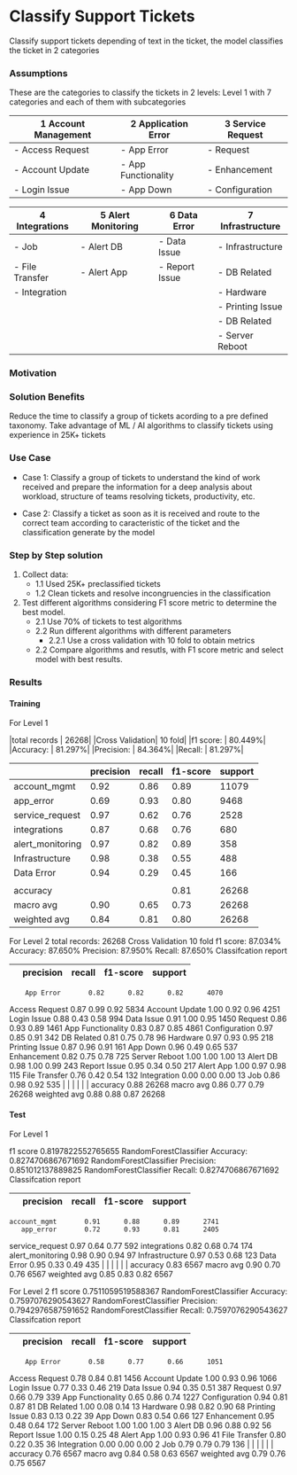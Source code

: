# Classify Support Tickets 
Classify support tickets depending of text in the ticket, the model classifies the ticket in 2 categories

### Assumptions
These are the categories to classify the tickets in 2 levels: Level 1 with 7 categories and each of them with subcategories

|1 Account Management | 2 Application Error  | 3 Service Request |
|---------------------|----------------------|-------------------|
|  - Access Request   |   - App Error        |   - Request       |
|  - Account Update   |   - App Functionality|  - Enhancement    |
|  - Login Issue      |   - App Down         |   - Configuration |
  

|4 Integrations    | 5 Alert Monitoring  | 6 Data Error      |7 Infrastructure   |
|------------------|---------------------|-------------------|-------------------|
|  - Job           |   - Alert DB        |   - Data Issue    |  - Infrastructure |
|  - File Transfer |   - Alert App       |  - Report Issue   |  - DB Related     |
|  - Integration   |                     |                   |  - Hardware       |
|                  |                     |                   |  - Printing Issue |
|                  |                     |                   |  - DB Related     |
|                  |                     |                   |  - Server Reboot  |

### Motivation
### Solution Benefits
Reduce the time to classify a group of tickets acording to a pre defined taxonomy.
Take advantage of ML / AI algorithms to classify tickets using experience in 25K+ tickets
### Use Case
- Case 1:
  Classify a group of tickets to understand the kind of work received and prepare the information for a deep analysis about workload, structure of teams resolving tickets, productivity, etc.
  
- Case 2:
  Classify a ticket as soon as it is received and route to the correct team according to caracteristic of the ticket and the classification generate by the model
### Step by Step solution
1) Collect data:
    - 1.1 Used 25K+ preclassified tickets
    - 1.2 Clean tickets and resolve incongruencies in the classification
2) Test different algorithms considering F1 score metric to determine the best model.
    - 2.1 Use 70% of tickets to test algorithms
    - 2.2 Run different algorithms with different parameters
      - 2.2.1 Use a cross validation with 10 fold to obtain metrics
    - 2.2 Compare algorithms and resutls, with F1 score metric and select model with best results.
    
### Results

#### Training

For Level 1

|total records   |    26268|
|Cross Validation|  10 fold|
|f1 score:       |  80.449%|
|Accuracy:       |  81.297%|
|Precision:      |  84.364%|
|Recall:         |  81.297%|


|                  |precision|    recall|  f1-score|   support|
|------------------|---------|----------|----------|----------|
|    account_mgmt  |     0.92|      0.86|      0.89|     11079|
|       app_error  |     0.69|      0.93|      0.80|      9468|
| service_request  |     0.97|      0.62|      0.76|      2528|
|    integrations  |     0.87|      0.68|      0.76|       680|
|alert_monitoring  |     0.97|      0.82|      0.89|       358|
|  Infrastructure  |     0.98|      0.38|      0.55|       488|
|      Data Error  |     0.94|      0.29|      0.45|      166 | 
|                  |         |          |          |          |
|        accuracy  |         |          |      0.81|     26268|
|       macro avg  |     0.90|      0.65|      0.73|     26268|
|    weighted avg  |     0.84|      0.81|      0.80|     26268|

For Level 2
total records:    26268
Cross Validation  10 fold
f1 score:         87.034%
Accuracy:         87.650%
Precision:        87.950%
Recall:           87.650%
Classifcation report

|                  |precision|   recall | f1-score |   support|
|------------------|---------|----------|----------|----------|
        App Error       0.82      0.82      0.82      4070
   Access Request       0.87      0.99      0.92      5834
   Account Update       1.00      0.92      0.96      4251
      Login Issue       0.88      0.43      0.58       994
       Data Issue       0.91      1.00      0.95      1450
          Request       0.86      0.93      0.89      1461
App Functionality       0.83      0.87      0.85      4861
    Configuration       0.97      0.85      0.91       342
       DB Related       0.81      0.75      0.78        96
         Hardware       0.97      0.93      0.95       218
   Printing Issue       0.87      0.96      0.91       161
         App Down       0.96      0.49      0.65       537
      Enhancement       0.82      0.75      0.78       725
    Server Reboot       1.00      1.00      1.00        13
         Alert DB       0.98      1.00      0.99       243
     Report Issue       0.95      0.34      0.50       217
        Alert App       1.00      0.97      0.98       115
    File Transfer       0.76      0.42      0.54       132
      Integration       0.00      0.00      0.00        13
              Job       0.86      0.98      0.92       535
|                  |         |          |          |          |
         accuracy                           0.88     26268
        macro avg       0.86      0.77      0.79     26268
     weighted avg       0.88      0.88      0.87     26268
     
 
 #### Test
 For Level 1
 
 f1 score 0.8197822552765655
RandomForestClassifier Accuracy:  0.8274706867671692
RandomForestClassifier Precision: 0.851012137889825
RandomForestClassifier Recall:    0.8274706867671692
Classifcation report

|                  |precision|   recall | f1-score |   support|
|------------------|---------|----------|----------|----------|
    account_mgmt       0.91      0.88      0.89      2741
       app_error       0.72      0.93      0.81      2405
 service_request       0.97      0.64      0.77       592
    integrations       0.82      0.68      0.74       174
alert_monitoring       0.98      0.90      0.94        97
  Infrastructure       0.97      0.53      0.68       123
      Data Error       0.95      0.33      0.49       435
|                  |         |          |          |          |
        accuracy                           0.83      6567
       macro avg       0.90      0.70      0.76      6567
    weighted avg       0.85      0.83      0.82      6567

For Level 2
f1 score 0.7511059519588367
RandomForestClassifier Accuracy: 0.7597076290543627
RandomForestClassifier Precision: 0.7942976587591652
RandomForestClassifier Recall: 0.7597076290543627
Classifcation report

|                  |precision|   recall | f1-score |   support|
|------------------|---------|----------|----------|----------|
        App Error       0.58      0.77      0.66      1051
   Access Request       0.78      0.84      0.81      1456
   Account Update       1.00      0.93      0.96      1066
      Login Issue       0.77      0.33      0.46       219
       Data Issue       0.94      0.35      0.51       387
          Request       0.97      0.66      0.79       339
App Functionality       0.65      0.86      0.74      1227
    Configuration       0.94      0.81      0.87        81
       DB Related       1.00      0.08      0.14        13
         Hardware       0.98      0.82      0.90        68
   Printing Issue       0.83      0.13      0.22        39
         App Down       0.83      0.54      0.66       127
      Enhancement       0.95      0.48      0.64       172
    Server Reboot       1.00      1.00      1.00         3
         Alert DB       0.96      0.88      0.92        56
     Report Issue       1.00      0.15      0.25        48
        Alert App       1.00      0.93      0.96        41
    File Transfer       0.80      0.22      0.35        36
      Integration       0.00      0.00      0.00         2
              Job       0.79      0.79      0.79       136
|                  |         |          |          |          |
         accuracy                           0.76      6567
        macro avg       0.84      0.58      0.63      6567
     weighted avg       0.79      0.76      0.75      6567
